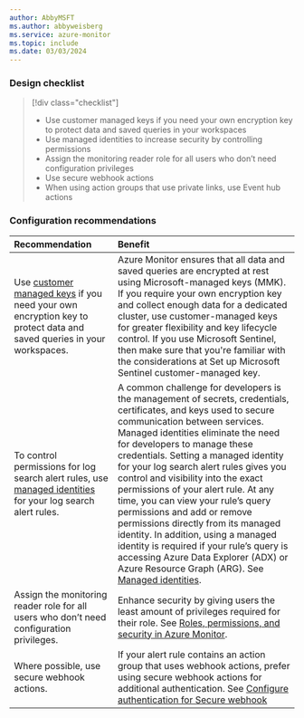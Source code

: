 ```yaml
---
author: AbbyMSFT
ms.author: abbyweisberg
ms.service: azure-monitor
ms.topic: include
ms.date: 03/03/2024
---
```


### Design checklist

> [!div class="checklist"]
> - Use customer managed keys if you need your own encryption key to protect data and saved queries in your workspaces
> - Use managed identities to increase security by controlling permissions
> - Assign the monitoring reader role for all users who don’t need configuration privileges
> - Use secure webhook actions
> - When using action groups that use private links, use Event hub actions



### Configuration recommendations

| Recommendation | Benefit |
|:---|:---|
|Use [customer managed keys](../logs/customer-managed-keys.md) if you need your own encryption key to protect data and saved queries in your workspaces.|Azure Monitor ensures that all data and saved queries are encrypted at rest using Microsoft-managed keys (MMK). If you require your own encryption key and collect enough data for a dedicated cluster, use customer-managed keys for greater flexibility and key lifecycle control. If you use Microsoft Sentinel, then make sure that you're familiar with the considerations at Set up Microsoft Sentinel customer-managed key. |
|To control permissions for log search alert rules, use [managed identities](/azure/active-directory/managed-identities-azure-resources/overview) for your log search alert rules.|A common challenge for developers is the management of secrets, credentials, certificates, and keys used to secure communication between services. Managed identities eliminate the need for developers to manage these credentials. Setting a managed identity for your log search alert rules gives you control and visibility into the exact permissions of your alert rule. At any time, you can view your rule’s query permissions and add or remove permissions directly from its managed identity. In addition, using a managed identity is required if your rule’s query is accessing Azure Data Explorer (ADX) or Azure Resource Graph (ARG). See [Managed identities](../alerts/alerts-create-new-alert-rule.md#managed-id).|
|Assign the monitoring reader role for all users who don’t need configuration privileges.|Enhance security by giving users the least amount of privileges required for their role. See [Roles, permissions, and security in Azure Monitor](../roles-permissions-security.md).|
|Where possible, use secure webhook actions.| If your alert rule contains an action group that uses webhook actions, prefer using secure webhook actions for additional authentication. See [Configure authentication for Secure webhook](../alerts/action-groups.md#configure-authentication-for-secure-webhook) |
